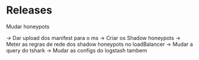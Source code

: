 # Releases


Mudar honeypots

-> Dar upload dos manifest para o ms
-> Criar os Shadow honeypots
-> Meter as regras de rede dos shadow honeypots no loadBalancer
-> Mudar a query do tshark 
-> Mudar as configs do logstash tambem